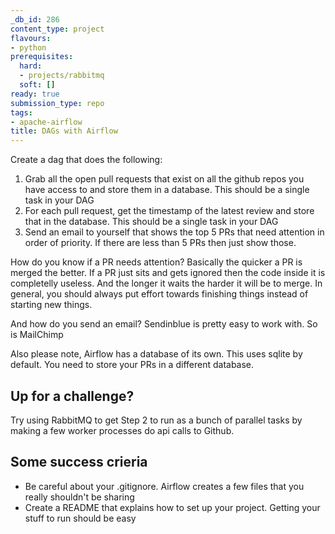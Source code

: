 ```yaml
---
_db_id: 286
content_type: project
flavours:
- python
prerequisites:
  hard:
  - projects/rabbitmq
  soft: []
ready: true
submission_type: repo
tags:
- apache-airflow
title: DAGs with Airflow
---
```


Create a dag that does the following:

1. Grab all the open pull requests that exist on all the github repos you have access to and store them in a database. This should be a single task in your DAG
2. For each pull request, get the timestamp of the latest review and store that in the database. This should be a single task in your DAG
3. Send an email to yourself that shows the top 5 PRs that need attention in order of priority. If there are less than 5 PRs then just show those.

How do you know if a PR needs attention? Basically the quicker a PR is merged the better. If a PR just sits and gets ignored then the code inside it is completelly useless. And the longer it waits the harder it will be to merge. In general, you should always put effort towards finishing things instead of starting new things.

And how do you send an email? Sendinblue is pretty easy to work with. So is MailChimp

Also please note, Airflow has a database of its own. This uses sqlite by default. You need to store your PRs in a different database.

## Up for a challenge?

Try using RabbitMQ to get Step 2 to run as a bunch of parallel tasks by making a few worker processes do api calls to Github.

## Some success crieria

- Be careful about your .gitignore. Airflow creates a few files that you really shouldn't be sharing
- Create a README that explains how to set up your project. Getting your stuff to run should be easy